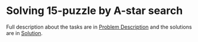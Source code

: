 # Solving 15-puzzle by A-star search

Full description about the tasks are in [Problem Description](https://github.com/Shukti042/Artificial-Intelligence/blob/master/Solving%2015-puzzle%20by%20A-star%20search/Specifications.pdf) and the solutions are in [Solution](https://github.com/Shukti042/Artificial-Intelligence/tree/master/Solving%2015-puzzle%20by%20A-star%20search/Solution). 